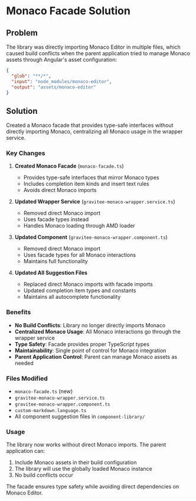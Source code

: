 # Monaco Facade Solution

## Problem
The library was directly importing Monaco Editor in multiple files, which caused build conflicts when the parent application tried to manage Monaco assets through Angular's asset configuration:

```json
{
  "glob": "**/*",
  "input": "node_modules/monaco-editor",
  "output": "assets/monaco-editor"
}
```

## Solution
Created a Monaco facade that provides type-safe interfaces without directly importing Monaco, centralizing all Monaco usage in the wrapper service.

### Key Changes

1. **Created Monaco Facade** (`monaco-facade.ts`)
   - Provides type-safe interfaces that mirror Monaco types
   - Includes completion item kinds and insert text rules
   - Avoids direct Monaco imports

2. **Updated Wrapper Service** (`gravitee-monaco-wrapper.service.ts`)
   - Removed direct Monaco import
   - Uses facade types instead
   - Handles Monaco loading through AMD loader

3. **Updated Component** (`gravitee-monaco-wrapper.component.ts`)
   - Removed direct Monaco import
   - Uses facade types for all Monaco interactions
   - Maintains full functionality

4. **Updated All Suggestion Files**
   - Replaced direct Monaco imports with facade imports
   - Updated completion item types and constants
   - Maintains all autocomplete functionality

### Benefits

- **No Build Conflicts**: Library no longer directly imports Monaco
- **Centralized Monaco Usage**: All Monaco interactions go through the wrapper service
- **Type Safety**: Facade provides proper TypeScript types
- **Maintainability**: Single point of control for Monaco integration
- **Parent Application Control**: Parent can manage Monaco assets as needed

### Files Modified

- `monaco-facade.ts` (new)
- `gravitee-monaco-wrapper.service.ts`
- `gravitee-monaco-wrapper.component.ts`
- `custom-markdown.language.ts`
- All component suggestion files in `component-library/`

### Usage

The library now works without direct Monaco imports. The parent application can:

1. Include Monaco assets in their build configuration
2. The library will use the globally loaded Monaco instance
3. No build conflicts occur

The facade ensures type safety while avoiding direct dependencies on Monaco Editor. 